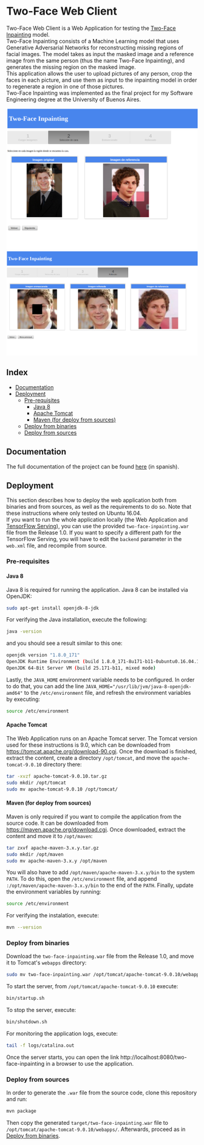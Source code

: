 # Two-Face Web Client
Two-Face Web Client is a Web Application for testing the [Two-Face Inpainting](https://github.com/gsnaider/two-face-inpainting) model.<br/>
Two-Face Inpainting consists of a Machine Learning model that uses Generative Adversarial Networks for reconstructing missing regions of facial images. The model takes as input the masked image and a reference image from the same person (thus the name Two-Face Inpainting), and generates the missing region on the masked image.<br/>
This application allows the user to upload pictures of any person, crop the faces in each picture, and use them as input to the inpainting model in order to regenerate a region in one of those pictures. <br/>
Two-Face Inpainting was implemented as the final project for my Software Engineering degree at the University of Buenos Aires.

<img src="./screenshots/web-app-3.png" alt="Screenshot 1">
<br/>
<img src="./screenshots/web-app-5.png" alt="Screenshot 2">


## Index  
- [Documentation](#documentation)
- [Deployment](#deployment)
    * [Pre-requisites](#deploy-pre-requisites)
        + [Java 8](#java-8)
        + [Apache Tomcat](#apache-tomcat)
        + [Maven (for deploy from sources)](#maven)
    * [Deploy from binaries](#deploy-from-bin)
    * [Deploy from sources](#deploy-from-src)


<a name="documentation"/>

## Documentation
The full documentation of the project can be found [here](https://github.com/gsnaider/two-face-inpainting/blob/master/doc/Two-Face%20Inpainting.pdf) (in spanish).

<a name="deployment"/>

## Deployment
This section describes how to deploy the web application both from binaries and from sources, as well as the requirements to do so. Note that these instructions where only tested on Ubuntu 16.04.<br/>
If you want to run the whole application locally (the Web Application and [TensorFlow Serving](https://github.com/gsnaider/two-face-inpainting#deployment)), you can use the provided `two-face-inpainting.war` file from the Release 1.0. If you want to specify a different path for the TensorFlow Serving, you will have to edit the `backend` parameter in the `web.xml` file, and recompile from source.

<a name="deploy-pre-requisites"/>

### Pre-requisites

<a name="java-8"/>

#### Java 8

Java 8 is required for running the application. Java 8 can be installed via OpenJDK:

```sh
sudo apt-get install openjdk-8-jdk
```

For verifying the Java installation, execute the following:

```sh
java -version
```

and you should see a result similar to this one:

```sh
openjdk version "1.8.0_171"
OpenJDK Runtime Environment (build 1.8.0_171-8u171-b11-0ubuntu0.16.04.1-b11)
OpenJDK 64-Bit Server VM (build 25.171-b11, mixed mode)
```

Lastly, the `JAVA_HOME` environment variable needs to be configured. In order to do that, you can add the line `JAVA_HOME="/usr/lib/jvm/java-8-openjdk-amd64"` to the `/etc/environment` file, and refresh the environment variables by executing:

```sh
source /etc/environment
```

<a name="apache-tomcat"/>

#### Apache Tomcat

The Web Application runs on an Apache Tomcat server. The Tomcat version used for these instructions is 9.0, which can be downloaded from https://tomcat.apache.org/download-90.cgi. Once the download is finished, extract the content, create a directory `/opt/tomcat`, and move the `apache-tomcat-9.0.10` directory there:

```sh
tar -xvzf apache-tomcat-9.0.10.tar.gz
sudo mkdir /opt/tomcat
sudo mv apache-tomcat-9.0.10 /opt/tomcat/
```

<a name="maven"/>

#### Maven (for deploy from sources)
Maven is only required if you want to compile the application from the source code. It can be downloaded from https://maven.apache.org/download.cgi. Once downloaded, extract the content and move it to `/opt/maven`:

```sh
tar zxvf apache-maven-3.x.y.tar.gz
sudo mkdir /opt/maven
sudo mv apache-maven-3.x.y /opt/maven
```

You will also have to add `/opt/maven/apache-maven-3.x.y/bin` to the system `PATH`. To do this, open the `/etc/environment` file, and append `:/opt/maven/apache-maven-3.x.y/bin` to the end of the `PATH`. Finally, update the environment variables by running:

```sh
source /etc/environment
```

For verifying the instalation, execute:

```sh
mvn --version
```

<a name="deploy-from-bin"/>

### Deploy from binaries

Download the `two-face-inpainting.war` file from the Release 1.0, and move it to Tomcat's `webapps` directory:

```sh
sudo mv two-face-inpainting.war /opt/tomcat/apache-tomcat-9.0.10/webapps/
```

To start the server, from `/opt/tomcat/apache-tomcat-9.0.10` execute:
```sh
bin/startup.sh
```

To stop the server, execute:

```sh
bin/shutdown.sh
```

For monitoring the application logs, execute:

```sh
tail -f logs/catalina.out
```

Once the server starts, you can open the link http://localhost:8080/two-face-inpainting in a browser to use the application.

<a name="deploy-from-src"/>

### Deploy from sources

In order to generate the `.war` file from the source code, clone this repository and run:

```sh
mvn package
```

Then copy the generated `target/two-face-inpainting.war` file to `/opt/tomcat/apache-tomcat-9.0.10/webapps/`.
Afterwards, proceed as in [Deploy from binaries](#deploy-from-bin).


[//]: # (//TODO add license.)
[//]: # (//TODO add user manual.)